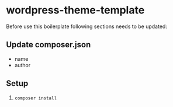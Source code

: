 # wordpress-theme-template

Before use this boilerplate following sections needs to be updated:
## Update composer.json
- name
- author

## Setup
1. `composer install`
